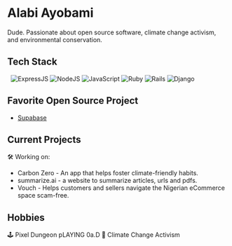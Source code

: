 # Alabi Ayobami 
Dude. 
Passionate about open source software, climate change activism, and environmental conservation.

## Tech Stack
<p>
<img alt="" src="https://img.shields.io/badge/Flutter-0000FF.svg?&style=for-the-badge&logo=Flutter&logoColor=white" />
<img alt="" src="https://img.shields.io/badge/Bubble.io-0000FF.svg?&style=for-the-badge&logo=Bubble&logoColor=white" />
<img alt="ExpressJS" src="https://img.shields.io/badge/express.js-43001.svg?&style=for-the-badge&logo=node.js&logoColor=white"/>
<img alt="NodeJS" src="https://img.shields.io/badge/node.js-43853D.svg?&style=for-the-badge&logo=node.js&logoColor=white"/>
<img alt="JavaScript" src="https://img.shields.io/badge/javascript-323330.svg?&style=for-the-badge&logo=javascript&logoColor=%23F7DF1E"/>
<img alt="Ruby" src="https://img.shields.io/badge/ruby-CC342D.svg?&style=for-the-badge&logo=ruby&logoColor=white" />
<img alt="Rails" src="https://img.shields.io/badge/rails-CC0000.svg?&style=for-the-badge&logo=ruby-on-rails&logoColor=white"/>
<img alt="Django" src="https://img.shields.io/badge/Django-CC0010.svg?&style=for-the-badge&logo=django&logoColor=white"/>
</p>

## Favorite Open Source Project
- [Supabase](https://www.supabase.io/)


## Current Projects
🛠 Working on:
- Carbon Zero - An app that helps foster climate-friendly habits.
- summarize.ai - a website to summarize articles, urls and pdfs.
- Vouch - Helps customers and sellers navigate the Nigerian eCommerce space scam-free.

## Hobbies
🕹 Pixel Dungeon
pLAYING 0a.D
🌳 Climate Change Activism
